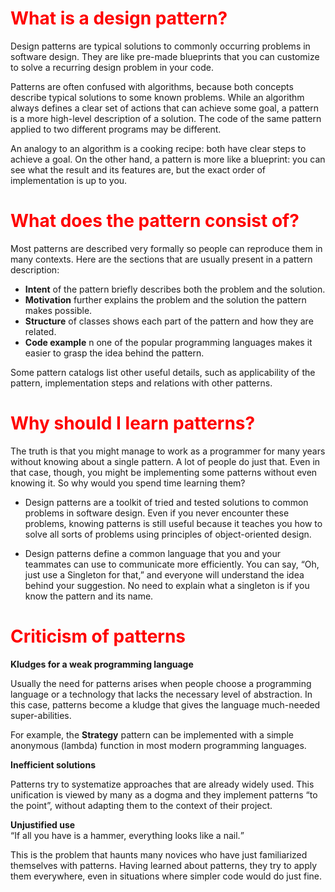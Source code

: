 <h1 style="color: red">What is a design pattern?</h1>
<p>Design patterns are typical solutions to commonly occurring problems in software design. They are like pre-made blueprints that you can customize to solve a recurring design problem in your code.</p>
<p>Patterns are often confused with algorithms, because both concepts describe typical solutions to some known problems. While an algorithm always defines a clear set of actions that can achieve some goal, a pattern is a more high-level description of a solution. The code of the same pattern applied to two different programs may be different.</p>
<p>An analogy to an algorithm is a cooking recipe: both have clear steps to achieve a goal. On the other hand, a pattern is more like a blueprint: you can see what the result and its features are, but the exact order of implementation is up to you.</p>

<h1 style="color: red">What does the pattern consist of?</h1>
<p>Most patterns are described very formally so people can reproduce them in many contexts. Here are the sections that are usually present in a pattern description:</p>
<ul>
    <li><b>Intent</b> of the pattern briefly describes both the problem and the solution.</li>
    <li><b>Motivation</b> further explains the problem and the solution the pattern makes possible.</li>
    <li><b>Structure</b> of classes shows each part of the pattern and how they are related.</li>
    <li><b>Code example</b> n one of the popular programming languages makes it easier to grasp the idea behind the pattern.</li>
</ul>
<p>Some pattern catalogs list other useful details, such as applicability of the pattern, implementation steps and relations with other patterns.</p>

<h1 style="color: red">Why should I learn patterns?</h1>
<p>The truth is that you might manage to work as a programmer for many years without knowing about a single pattern. A lot of people do just that. Even in that case, though, you might be implementing some patterns without even knowing it. So why would you spend time learning them?</p>

<ul>
    <li><p>Design patterns are a toolkit of tried and tested solutions to common problems in software design. Even if you never encounter these problems, knowing patterns is still useful because it teaches you how to solve all sorts of problems using principles of object-oriented design.</p></li>
    <li><p>Design patterns define a common language that you and your teammates can use to communicate more efficiently. You can say, “Oh, just use a Singleton for that,” and everyone will understand the idea behind your suggestion. No need to explain what a singleton is if you know the pattern and its name.</p></li>
</ul>

<h1 style="color: red">Criticism of patterns</h1>
<b>Kludges for a weak programming language</b>
<p>Usually the need for patterns arises when people choose a programming language or a technology that lacks the necessary level of abstraction. In this case, patterns become a kludge that gives the language much-needed super-abilities.</p>
<p>For example, the <b>Strategy</b> pattern can be implemented with a simple anonymous (lambda) function in most modern programming languages.</p>

<b>Inefficient solutions</b>
<p>Patterns try to systematize approaches that are already widely used. This unification is viewed by many as a dogma and they implement patterns “to the point”, without adapting them to the context of their project.
</p>
<b>Unjustified use</b>
<br>
<q>If all you have is a hammer, everything looks like a nail.</q>
<p>This is the problem that haunts many novices who have just familiarized themselves with patterns. Having learned about patterns, they try to apply them everywhere, even in situations where simpler code would do just fine.</p>
